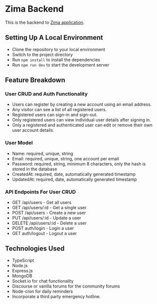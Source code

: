 # Zima Backend

This is the backend to [Zima application](https://github.com/apella1/zima).

## Setting Up A Local Environment

- Clone the repository to your local environment
- Switch to the project directory
- Run `npm install` to install the dependencies
- Run `npm run dev` to start the development server

## Feature Breakdown

### User CRUD and Auth Functionality

- Users can register by creating a new account using an email address.
- Any visitor can see a list of all registered users.
- Registered users can sign-in and sign-out.
- Only registered users can view individual user details after signing in.
- Only a registered and authenticated user can edit or remove their own user account details.

### User Model

- Name: required, unique, string
- Email: required, unique, string, one account per email
- Password: required, string, minimum 8 characters, only the hash is stored in the database
- CreatedAt: required, date, automatically generated timestamp
- UpdatedAt: required, date, automatically generated timestamp

### API Endpoints For User CRUD

- GET /api/users - Get all users
- GET /api/users/:id - Get a single user
- POST /api/users - Create a new user
- PUT /api/users/:id - Update a user
- DELETE /api/users/:id - Delete a user
- POST auth/login - Login a user
- GET auth/logout - Logout a user

## Technologies Used

- TypeScript
- Node.js
- Express.js
- MongoDB
- Socket.io for chat functionality
- Discourse or vanilla forums for the community forums
- Node-cron for daily reminders
- Incorporate a third party emergency hotline.
